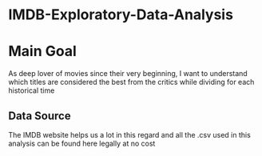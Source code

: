 # IMDB-Exploratory-Data-Analysis

# Main Goal
As deep lover of movies since their very beginning, I want to understand which titles are considered the best from the critics while dividing for each historical time

## Data Source

The IMDB website helps us a lot in this regard and all the .csv used in this analysis can be found here legally at no cost

